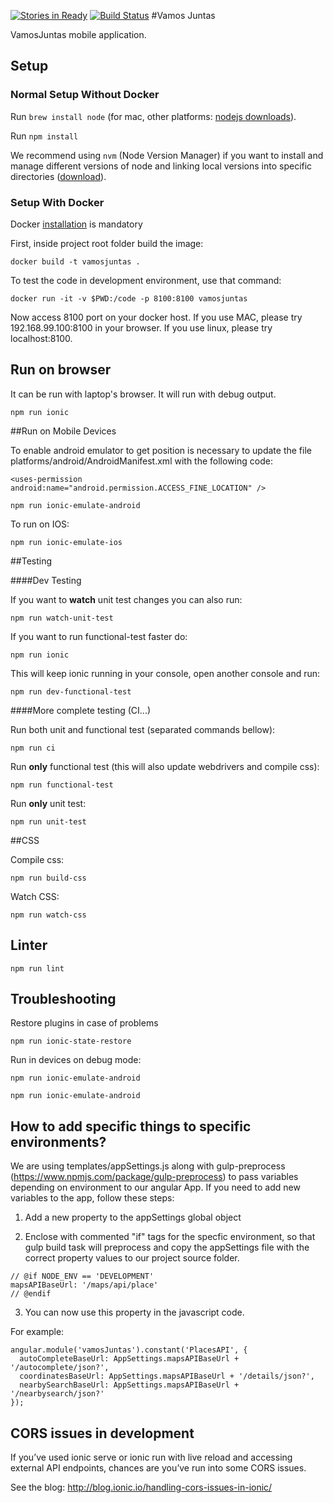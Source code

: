 [![Stories in Ready](https://badge.waffle.io/VamosJuntas/vamosjuntas.png?label=ready&title=Ready)](https://waffle.io/VamosJuntas/vamosjuntas)
[![Build Status](https://snap-ci.com/VamosJuntas/vamosjuntas/branch/master/build_image)](https://snap-ci.com/VamosJuntas/vamosjuntas/branch/master)
#Vamos Juntas

VamosJuntas mobile application.

## Setup



### Normal Setup Without Docker


Run `brew install node` (for mac, other platforms: [nodejs downloads](https://nodejs.org/en/download/)).

Run `npm install`

We recommend using `nvm` (Node Version Manager) if you want to install and manage different versions of node and linking local versions into specific directories ([download](https://github.com/creationix/nvm)).


### Setup With Docker <not working>
Docker [installation](https://docs.docker.com/engine/installation/) is mandatory

First, inside project root folder build the image:

```
docker build -t vamosjuntas .
````

To test the code in development environment, use that command:

```
docker run -it -v $PWD:/code -p 8100:8100 vamosjuntas
```

Now access 8100 port on your docker host. If you use MAC, please try 192.168.99.100:8100 in your browser. If you use linux, please try localhost:8100.

## Run on browser


It can be run with laptop's browser.
It will run with debug output.

```
npm run ionic
```

##Run on Mobile Devices

To enable android emulator to get position is necessary to update the file platforms/android/AndroidManifest.xml with the following code:

```
<uses-permission android:name="android.permission.ACCESS_FINE_LOCATION" />
```

```
npm run ionic-emulate-android
```

To run on IOS:

```
npm run ionic-emulate-ios
```


##Testing


####Dev Testing


If you want to **watch** unit test changes you can also run:

```
npm run watch-unit-test
```

If you want to run functional-test faster do:

```
npm run ionic
```

This will keep ionic running in your console, open another console and run:


```
npm run dev-functional-test
```


####More complete testing (CI...)


Run both unit and functional test (separated commands bellow):

```
npm run ci
```


Run **only** functional test (this will also update webdrivers and compile css):

```
npm run functional-test
```

Run **only** unit test:

```
npm run unit-test
```


##CSS

Compile css:

```
npm run build-css
```
Watch CSS:

```
npm run watch-css
```

## Linter

```
npm run lint
```
## Troubleshooting

Restore plugins in case of problems

```
npm run ionic-state-restore
```

Run in devices on debug mode:

```
npm run ionic-emulate-android
```

```
npm run ionic-emulate-android
```

## How to add specific things to specific environments?

We are using templates/appSettings.js along with gulp-preprocess (https://www.npmjs.com/package/gulp-preprocess) to pass variables depending on environment to our angular App.
If you need to add new variables to the app, follow these steps:

1. Add a new property to the appSettings global object

2. Enclose with commented "if" tags for the specfic environment, so that gulp build task will preprocess and copy the  appSettings file with the correct property values to our project source folder.

  ```
  // @if NODE_ENV == 'DEVELOPMENT'
  mapsAPIBaseUrl: '/maps/api/place'
  // @endif
  ```

3. You can now use this property in the javascript code.

 For example:

 ```
 angular.module('vamosJuntas').constant('PlacesAPI', {
   autoCompleteBaseUrl: AppSettings.mapsAPIBaseUrl + '/autocomplete/json?',
   coordinatesBaseUrl: AppSettings.mapsAPIBaseUrl + '/details/json?',
   nearbySearchBaseUrl: AppSettings.mapsAPIBaseUrl + '/nearbysearch/json?'
 });
 ```

## CORS issues in development
If you’ve used ionic serve or ionic run with live reload and accessing external API endpoints, chances are you’ve run into some CORS issues.

See the blog: http://blog.ionic.io/handling-cors-issues-in-ionic/

